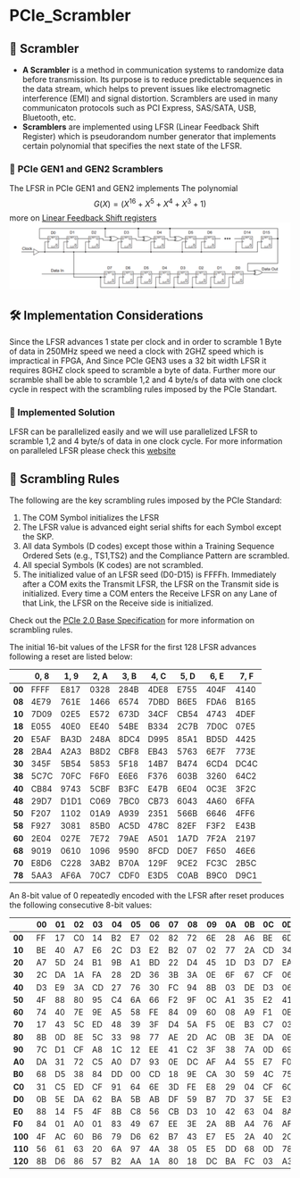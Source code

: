 # PCIe_Scrambler
## 🔄 **Scrambler**
- **A Scrambler** is a method in communication systems to randomize data before transmission. Its purpose is to reduce predictable sequences in the data stream, which helps to prevent issues like electromagnetic interference (EMI) and signal distortion. Scramblers are used in many communicaton protocols such as PCI Express, SAS/SATA, USB, Bluetooth, etc. 
- **Scramblers** are implemented using LFSR (Linear Feedback Shift Register) which is pseudorandom number generator that implements certain polynomial that specifies the next state of the LFSR.

### 🔢 **PCIe GEN1 and GEN2 Scramblers**
The LFSR in PCIe GEN1 and GEN2  implements  The polynomial $$G(X) = (X^{16} + X^{5} + X^{4} + X^{3} + 1 )$$ more on [Linear Feedback Shift registers](https://www.youtube.com/watch?v=Ks1pw1X22y4&t)
![Scrambler Diagram](https://github.com/baselkelziye/PCIe_Scrambler/blob/main/images/scrambler_diagram.png?raw=true)

## 🛠️ Implementation Considerations
Since the LFSR advances 1 state per clock and in order to scramble 1 Byte of data in 250MHz speed we need a clock with 2GHZ speed which is impractical in FPGA, And Since PCIe GEN3 uses a 32 bit width LFSR it requires 8GHZ clock speed to scramble a byte of data. Further more our scramble shall be able to scramble 1,2 and 4 byte/s of data with one clock cycle in respect with the scrambling rules imposed by the PCIe Standart.
### 🔧 Implemented Solution
LFSR can be parallelized easily and we will use parallelized LFSR to scramble 1,2 and 4 byte/s of data in one clock cycle. For more information on paralleled LFSR please check this [website](http://outputlogic.com/?page_id=205) 

## 📜 Scrambling Rules

The following are the key scrambling rules imposed by the PCIe Standard:

1. The COM Symbol initializes the LFSR
2. The LFSR value is advanced eight serial shifts for each Symbol except the SKP. 
3. All data Symbols (D codes) except those within a Training Sequence Ordered Sets (e.g., TS1,TS2) and the Compliance Pattern are scrambled.
4. All special Symbols (K codes) are not scrambled. 
5. The initialized value of an LFSR seed (D0-D15) is FFFFh. Immediately after a COM exits the
Transmit LFSR, the LFSR on the Transmit side is initialized. Every time a COM enters the
Receive LFSR on any Lane of that Link, the LFSR on the Receive side is initialized.

Check out the [PCIe 2.0 Base Specification](https://community.intel.com/cipcp26785/attachments/cipcp26785/fpga-intellectual-property/8220/1/PCI_Express_Base_Specification_v20.pdf) for more information on scrambling rules.

The initial 16-bit values of the LFSR for the first 128 LFSR advances following a reset are listed
below: 

|         |   0, 8   |   1, 9   |   2, A  |   3, B   |  4, C   |   5, D   |   6, E   |   7, F   |     
|---------|-------|-------|-------|-------|-------|-------|-------|-------
| **00**  | FFFF  | E817  | 0328  | 284B  | 4DE8  | E755  | 404F  | 4140  |       |       |       |       |       |       |       |       |
| **08**  | 4E79  | 761E  | 1466  | 6574  | 7DBD  | B6E5  | FDA6  | B165  |       |       |       |       |       |       |       |       |
| **10**  | 7D09  | 02E5  | E572  | 673D  | 34CF  | CB54  | 4743  | 4DEF  |       |       |       |       |       |       |       |       |
| **18**  | E055  | 40E0  | EE40  | 54BE  | B334  | 2C7B  | 7D0C  | 07E5  |       |       |       |       |       |       |       |       |
| **20**  | E5AF  | BA3D  | 248A  | 8DC4  | D995  | 85A1  | BD5D  | 4425  |       |       |       |       |       |       |       |       |
| **28**  | 2BA4  | A2A3  | B8D2  | CBF8  | EB43  | 5763  | 6E7F  | 773E  |       |       |       |       |       |       |       |       |
| **30**  | 345F  | 5B54  | 5853  | 5F18  | 14B7  | B474  | 6CD4  | DC4C  |       |       |       |       |       |       |       |       |
| **38**  | 5C7C  | 70FC  | F6F0  | E6E6  | F376  | 603B  | 3260  | 64C2  |       |       |       |       |       |       |       |       |
| **40**  | CB84  | 9743  | 5CBF  | B3FC  | E47B  | 6E04  | 0C3E  | 3F2C  |       |       |       |       |       |       |       |       |
| **48**  | 29D7  | D1D1  | C069  | 7BC0  | CB73  | 6043  | 4A60  | 6FFA  |       |       |       |       |       |       |       |       |
| **50**  | F207  | 1102  | 01A9  | A939  | 2351  | 566B  | 6646  | 4FF6  |       |       |       |       |       |       |       |       |
| **58**  | F927  | 3081  | 85B0  | AC5D  | 478C  | 82EF  | F3F2  | E43B  |       |       |       |       |       |       |       |       |
| **60**  | 2E04  | 027E  | 7E72  | 79AE  | A501  | 1A7D  | 7F2A  | 2197  |       |       |       |       |       |       |       |       |
| **68**  | 9019  | 0610  | 1096  | 9590  | 8FCD  | D0E7  | F650  | 46E6  |       |       |       |       |       |       |       |       |
| **70**  | E8D6  | C228  | 3AB2  | B70A  | 129F  | 9CE2  | FC3C  | 2B5C  |       |       |       |       |       |       |       |       |
| **78**  | 5AA3  | AF6A  | 70C7  | CDF0  | E3D5  | C0AB  | B9C0  | D9C1  |       |       |       |       |       |       |       |       |

An 8-bit value of 0 repeatedly encoded with the LFSR after reset produces the following consecutive
8-bit values: 

|         |   00  |   01  |   02  |   03  |   04  |   05  |   06  |   07  |   08  |   09  |   0A  |   0B  |   0C  |   0D  |   0E  |   0F  |
|---------|-------|-------|-------|-------|-------|-------|-------|-------|-------|-------|-------|-------|-------|-------|-------|-------|
| **00**  | FF    | 17    | C0    | 14    | B2    | E7    | 02    | 82    | 72    | 6E    | 28    | A6    | BE    | 6D    | BF    | 8D    |
| **10**  | BE    | 40    | A7    | E6    | 2C    | D3    | E2    | B2    | 07    | 02    | 77    | 2A    | CD    | 34    | BE    | E0    |
| **20**  | A7    | 5D    | 24    | B1    | 9B    | A1    | BD    | 22    | D4    | 45    | 1D    | D3    | D7    | EA    | 76    | EE    |
| **30**  | 2C    | DA    | 1A    | FA    | 28    | 2D    | 36    | 3B    | 3A    | 0E    | 6F    | 67    | CF    | 06    | 4C    | 26    |
| **40**  | D3    | E9    | 3A    | CD    | 27    | 76    | 30    | FC    | 94    | 8B    | 03    | DE    | D3    | 06    | 52    | F6    |
| **50**  | 4F    | 88    | 80    | 95    | C4    | 6A    | 66    | F2    | 9F    | 0C    | A1    | 35    | E2    | 41    | CF    | 27    |
| **60**  | 74    | 40    | 7E    | 9E    | A5    | 58    | FE    | 84    | 09    | 60    | 08    | A9    | F1    | 0B    | 6F    | 62    |
| **70**  | 17    | 43    | 5C    | ED    | 48    | 39    | 3F    | D4    | 5A    | F5    | 0E    | B3    | C7    | 03    | 9D    | 9B    |
| **80**  | 8B    | 0D    | 8E    | 5C    | 33    | 98    | 77    | AE    | 2D    | AC    | 0B    | 3E    | DA    | 0B    | 42    | 7A    |
| **90**  | 7C    | D1    | CF    | A8    | 1C    | 12    | EE    | 41    | C2    | 3F    | 38    | 7A    | 0D    | 69    | F4    | 01    |
| **A0**  | DA    | 31    | 72    | C5    | A0    | D7    | 93    | 0E    | DC    | AF    | A4    | 55    | E7    | F0    | 72    | 16    |
| **B0**  | 68    | D5    | 38    | 84    | DD    | 00    | CD    | 18    | 9E    | CA    | 30    | 59    | 4C    | 75    | 1B    | 77    |
| **C0**  | 31    | C5    | ED    | CF    | 91    | 64    | 6E    | 3D    | FE    | E8    | 29    | 04    | CF    | 6C    | FC    | C4    |
| **D0**  | 0B    | 5E    | DA    | 62    | BA    | 5B    | AB    | DF    | 59    | B7    | 7D    | 37    | 5E    | E3    | 1A    | C6    |
| **E0**  | 88    | 14    | F5    | 4F    | 8B    | C8    | 56    | CB    | D3    | 10    | 42    | 63    | 04    | 8A    | B4    | F7    |
| **F0**  | 84    | 01    | A0    | 01    | 83    | 49    | 67    | EE    | 3E    | 2A    | 8B    | A4    | 76    | AF    | 14    | D5    |
| **100** | 4F    | AC    | 60    | B6    | 79    | D6    | 62    | B7    | 43    | E7    | E5    | 2A    | 40    | 2C    | 6E    | 7A    |
| **110** | 56    | 61    | 63    | 20    | 6A    | 97    | 4A    | 38    | 05    | E5    | DD    | 68    | 0D    | 78    | 4C    | 53    |
| **120** | 8B    | D6    | 86    | 57    | B2    | AA    | 1A    | 80    | 18    | DC    | BA    | FC    | 03    | A3    | 4B    | 30    |


